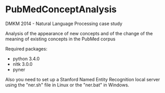 PubMedConceptAnalysis
=====================

DMKM 2014 - Natural Language Processing case study

Analysis of the appearance of new concepts and of the change of the meaning of existing concepts in the PubMed corpus

Required packages:
  - python 3.4.0
  - nltk 3.0.0
  - pyner

Also you need to set up a Stanford Named Entity Recognition local server using the "ner.sh" file in Linux or the "ner.bat" in Windows.
